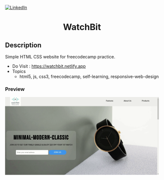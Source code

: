 [![LinkedIn][linkedin-shield]][linkedin-url]

<h1 align="center">WatchBit</h1>

## Description
Simple HTML CSS website for freecodecamp practice.

- Do Visit : https://watchbit.netlify.app
- Topics
  - html5, js, css3, freecodecamp, self-learning, responsive-web-design

### Preview
![alt text](img/rec-min.gif "GIF Image")

<!-- MARKDOWN LINKS & IMAGES -->
<!-- https://www.markdownguide.org/basic-syntax/#reference-style-links -->
[linkedin-shield]: https://img.shields.io/badge/-LinkedIn-black.svg?style=for-the-badge&logo=linkedin&colorB=555
[linkedin-url]: https://www.linkedin.com/in/shyam-bodke/
